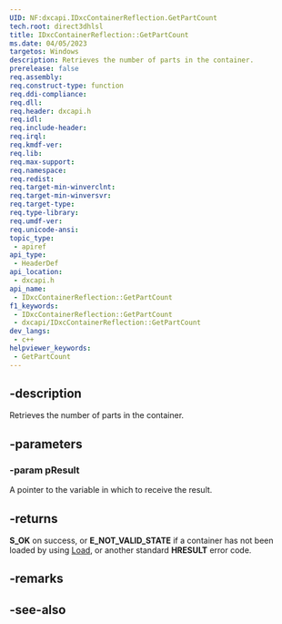 ```yaml
---
UID: NF:dxcapi.IDxcContainerReflection.GetPartCount
tech.root: direct3dhlsl
title: IDxcContainerReflection::GetPartCount
ms.date: 04/05/2023
targetos: Windows
description: Retrieves the number of parts in the container.
prerelease: false
req.assembly: 
req.construct-type: function
req.ddi-compliance: 
req.dll: 
req.header: dxcapi.h
req.idl: 
req.include-header: 
req.irql: 
req.kmdf-ver: 
req.lib: 
req.max-support: 
req.namespace: 
req.redist: 
req.target-min-winverclnt: 
req.target-min-winversvr: 
req.target-type: 
req.type-library: 
req.umdf-ver: 
req.unicode-ansi: 
topic_type:
 - apiref
api_type:
 - HeaderDef
api_location:
 - dxcapi.h
api_name:
 - IDxcContainerReflection::GetPartCount
f1_keywords:
 - IDxcContainerReflection::GetPartCount
 - dxcapi/IDxcContainerReflection::GetPartCount
dev_langs:
 - c++
helpviewer_keywords:
 - GetPartCount
---
```


## -description

Retrieves the number of parts in the container.

## -parameters

### -param pResult

A pointer to the variable in which to receive the result.

## -returns

**S_OK** on success, or **E_NOT_VALID_STATE** if a container has not been loaded by using [Load](./nf-dxcapi-idxccontainerreflection-load.md), or another standard **HRESULT** error code.

## -remarks

## -see-also
